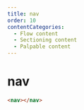 ```yaml
---
title: nav
order: 10
contentCategories:
  - Flow content
  - Sectioning content
  - Palpable content
---
```

# nav

```html
<nav></nav>
```
